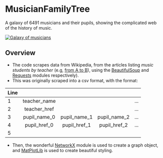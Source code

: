 # MusicianFamilyTree
A galaxy of 6491 musicians and their pupils, showing the complicated web of the history of music. 

<a href="https://v.redd.it/wc5dhs12m7a51/DASH_720?source=fallback
" target="_blank"><img src="https://i.imgur.com/a/3m7P8Ne.jpg" 
alt="Galaxy of musicians"/></a>

## Overview
* The code scrapes data from Wikipedia, from the articles listing *music students by teacher* (e.g, 
[from A to B](https://en.wikipedia.org/wiki/List_of_music_students_by_teacher:_A_to_B)), using the [BeautifulSoup](https://www.crummy.com/software/BeautifulSoup/bs4/doc/) and [Requests](https://requests.readthedocs.io/en/master/) 
modules respectively). 
* This was originally scraped into a csv format, with the format:

| Line   |                |                |                |                |
| -------|:--------------:|:--------------:|:--------------:|:--------------:|
| 1      | teacher_name   |                |                | ...            |
| 2      | teacher_href   |                |                | ...            |
| 3      | pupil_name_0   | pupil_name_1   | pupil_name_2   | ...            |
| 4      | pupil_href_0   | pupil_href_1   | pupil_href_2   | ...            |
| 5      |                |                |                |                |

* Then, the wonderful [NetworkX](https://networkx.github.io/documentation/stable/) module is used to create a
graph object, and [MatPlotLib](https://matplotlib.org/) is used to create beautiful styling. 
